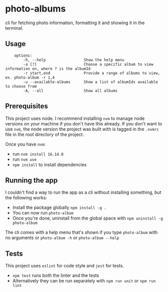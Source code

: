 # photo-albums
cli for fetching photo information, formatting it and showing it in the terminal.

## Usage
```
    options:
        -h, --help                 Show the help menu
        -a [?]                     Choose a specific album to view information on, where ? is the albumId
        -r start,end               Provide a range of albums to view, ex. photo-album -r 1,4
        -u --available-albums      Show a list of albumIds available to choose from
        -A, --all                  Show all albums
```

## Prerequisites
This project uses node. I recommend installing `nvm` to manage node versions on your machine if you don't have this already. 
If you don't want to use `nvm`, the node version the project was built with is tagged in the `.nvmrc` file in the root directory of the project.

Once you have `nvm`: 
- run `nvm install 16.14.0`
- run `nvm use`
- `npm install` to install dependencies

## Running the app
I couldn't find a way to run the app as a cli without installing something, but the following works:
- Install the package globally `npm install -g .`
- You can now run `photo-album`
- Once you're done, uninstall from the global space with `npm uninstall -g photo-album`

The cli comes with a help menu that's shown if you type `photo-album` with no arguments or `photo-album -h` or `photo-album --help`

## Tests
This project uses `eslint` for code style and `jest` for tests.
- `npm test` runs both the linter and the tests
- Alternatively they can be run separately with `npm run unit` or `npm run lint`
